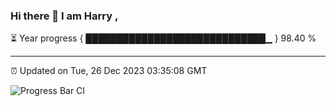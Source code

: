 ### Hi there 👋 I am Harry , 

⏳ Year progress { █████████████████████████████▁ } 98.40 %

---

⏰ Updated on Tue, 26 Dec 2023 03:35:08 GMT

![Progress Bar CI](https://github.com/duykhang68/duykhang68/workflows/Progress%20Bar%20CI/badge.svg)
